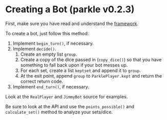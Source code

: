 Creating a Bot (parkle v0.2.3)
==============================

First, make sure you have read and understand the [framework](http://www.github.com/bradzeis/parkle/blob/master/docs/api.md).

To create a bot, just follow this method:

1) Implement `begin_turn()`, if necessary.<br />
2) Implement `decide()`.<br />
    1) Create an empty list `group`.<br />
    2) Create a copy of the dice passed in (`copy_dice()`) so that you have
       something to fall back upon if your bot messes up.<br />
    3) For each set, create a list `keptset` and append it to `group`.<br />
    4) At the exit point, append `group` to `ParklePlayer.kept` and return
       the correct return code.<br />
3) Implement `end_turn()`, if necessary.<br />

Look at the `RealPlayer` and `JimmyBot` source for examples.

Be sure to look at the API and use the `points_possible()` and `calculate_set()` method
to analyze your sets/dice.
